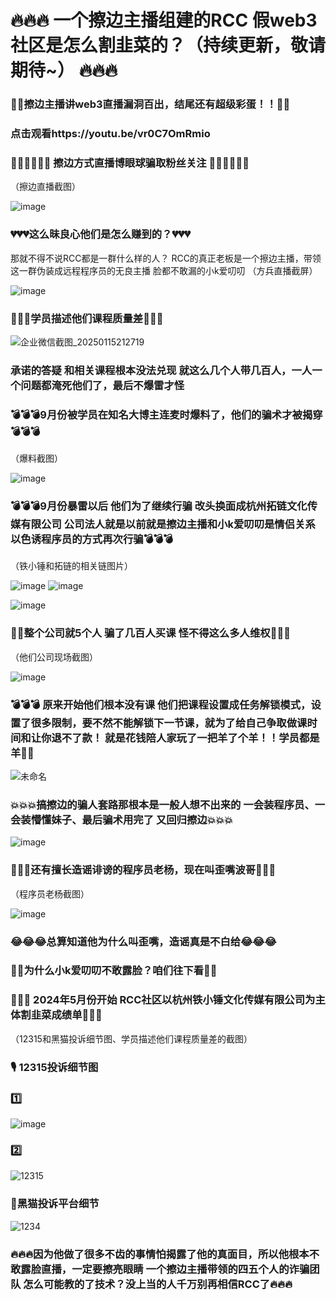 # 🔥🔥🔥 一个擦边主播组建的RCC 假web3社区是怎么割韭菜的？（持续更新，敬请期待~） 🔥🔥🔥
### 👯‍♀️擦边主播讲web3直播漏洞百出，结尾还有超级彩蛋！！👯‍♀️
### 点击观看https://youtu.be/vr0C7OmRmio

### 💃🏽💃🏽💃🏽 擦边方式直播博眼球骗取粉丝关注 💃🏽💃🏽💃🏽
（擦边直播截图）

![image](https://github.com/user-attachments/assets/2bc5fe0f-c024-4879-8aa7-90554f53514e)


### 💔💔💔这么昧良心他们是怎么赚到的？💔💔💔
   那就不得不说RCC都是一群什么样的人？
RCC的真正老板是一个擦边主播，带领这一群伪装成远程程序员的无良主播
脸都不敢漏的小k爱叨叨
（方兵直播截屏）


![image](https://github.com/user-attachments/assets/a2cc15b3-a60d-4aa8-94c3-95ec62914031)


### 💩💩💩学员描述他们课程质量差💩💩💩


![企业微信截图_20250115212719](https://github.com/user-attachments/assets/78fdde49-b5ba-4a94-855e-9136c3e551e8)

### 承诺的答疑 和相关课程根本没法兑现 就这么几个人带几百人，一人一个问题都淹死他们了，最后不爆雷才怪  
### 💣💣💣9月份被学员在知名大博主连麦时爆料了，他们的骗术才被揭穿 💣💣💣
（爆料截图）


![image](https://github.com/user-attachments/assets/5fa3cf2e-5624-4072-a31f-d16fd7442ad7)

### 💣💣💣9月份暴雷以后 他们为了继续行骗 改头换面成杭州拓链文化传媒有限公司 公司法人就是以前就是擦边主播和小k爱叨叨是情侣关系 以色诱程序员的方式再次行骗💣💣💣
（铁小锤和拓链的相关链图片）


![image](https://github.com/user-attachments/assets/5e2a26ee-ff05-4470-bffe-c104eb8b6bbd)
![image](https://github.com/user-attachments/assets/6b87babb-599c-4257-abb5-49f7b8a3970c)

![image](https://github.com/user-attachments/assets/a728dcd5-72f8-4bc2-80c7-bd399260dbc7)

### 🤡🤡整个公司就5个人 骗了几百人买课 怪不得这么多人维权🤡🤡🤡

（他们公司现场截图）

![image](https://github.com/user-attachments/assets/93741b09-bbbe-4935-b9be-79471e0eaf86)


### 💣💣💣 原来开始他们根本没有课  他们把课程设置成任务解锁模式，设置了很多限制，要不然不能解锁下一节课，就为了给自己争取做课时间和让你退不了款！ 就是花钱陪人家玩了一把羊了个羊！！学员都是羊🐑🐑   

![未命名](https://github.com/user-attachments/assets/4877d999-13ca-4af4-84e7-ba428cf2cacf)



### 💥💥💥搞擦边的骗人套路那根本是一般人想不出来的 一会装程序员、一会装懵懂妹子、最后骗术用完了 又回归擦边💥💥💥


![image](https://github.com/user-attachments/assets/1908fff2-be61-402c-bcc0-57b00de21e06)

### 🤡🤡🤡还有擅长造谣诽谤的程序员老杨，现在叫歪嘴波哥🤡🤡🤡
（程序员老杨截图）


![image](https://github.com/user-attachments/assets/67b20077-5119-4409-96d1-d56d652605f4)


### 😂😂😂总算知道他为什么叫歪嘴，造谣真是不白给😂😂😂


### 🤡🤡为什么小k爱叨叨不敢露脸？咱们往下看🤡🤡


### 🤥🤥🤥 2024年5月份开始 RCC社区以杭州铁小锤文化传媒有限公司为主体割韭菜成绩单🤥🤥🤥 
（12315和黑猫投诉细节图、学员描述他们课程质量差的截图）

### :studio_microphone:	12315投诉细节图

### :one:


![image](https://github.com/user-attachments/assets/bf251485-12cb-41d5-9f89-5be5cacbf9b4)

### :two:

![12315](https://github.com/user-attachments/assets/7b47a81a-5f95-478b-b070-eb5efb5c586a)



### :eagle:黑猫投诉平台细节


![1234](https://github.com/user-attachments/assets/699e24a8-eb8d-48c5-8c75-143f495f8586)


### 🔥🔥🔥因为他做了很多不齿的事情怕揭露了他的真面目，所以他根本不敢露脸直播，一定要擦亮眼睛  一个擦边主播带领的四五个人的诈骗团队 怎么可能教的了技术？没上当的人千万别再相信RCC了🔥🔥🔥


